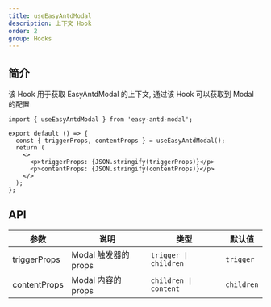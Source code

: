 ```yaml
---
title: useEasyAntdModal
description: 上下文 Hook
order: 2
group: Hooks
---
```


## 简介

该 Hook 用于获取 EasyAntdModal 的上下文, 通过该 Hook 可以获取到 Modal 的配置

```tsx
import { useEasyAntdModal } from 'easy-antd-modal';

export default () => {
  const { triggerProps, contentProps } = useEasyAntdModal();
  return (
    <>
      <p>triggerProps: {JSON.stringify(triggerProps)}</p>
      <p>contentProps: {JSON.stringify(contentProps)}</p>
    </>
  );
};
```

## API

| 参数         | 说明                 | 类型                  | 默认值     |
| ------------ | -------------------- | --------------------- | ---------- |
| triggerProps | Modal 触发器的 props | `trigger \| children` | `trigger`  |
| contentProps | Modal 内容的 props   | `children \| content` | `children` |
